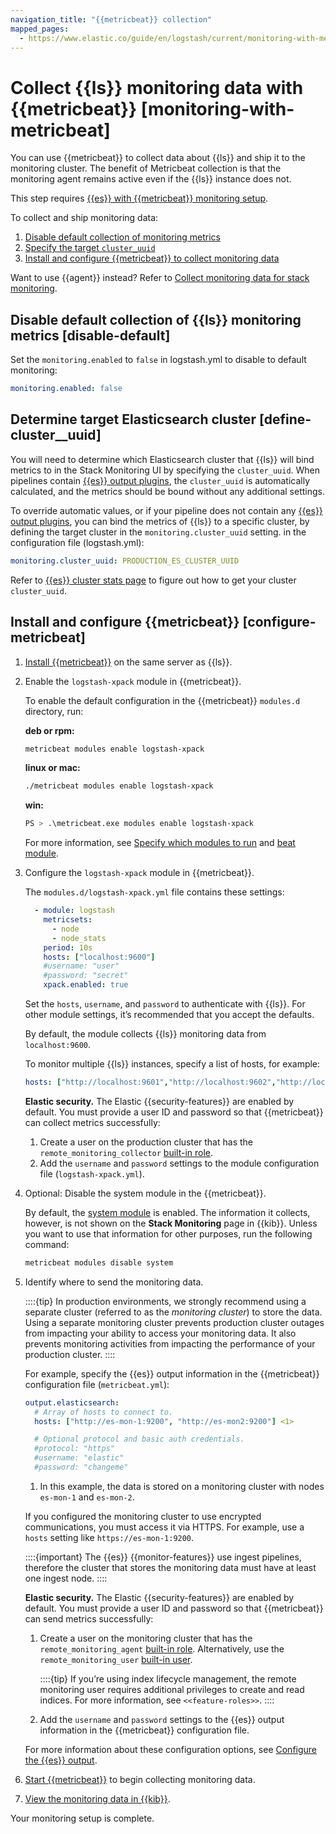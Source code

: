 ```yaml
---
navigation_title: "{{metricbeat}} collection"
mapped_pages:
  - https://www.elastic.co/guide/en/logstash/current/monitoring-with-metricbeat.html
---
```


# Collect {{ls}} monitoring data with {{metricbeat}} [monitoring-with-metricbeat]


You can use {{metricbeat}} to collect data about {{ls}} and ship it to the monitoring cluster. The benefit of Metricbeat collection is that the monitoring agent remains active even if the {{ls}} instance does not.

This step requires [{{es}} with {{metricbeat}} monitoring setup](docs-content://deploy-manage/monitor/stack-monitoring/collecting-monitoring-data-with-metricbeat.md).

To collect and ship monitoring data:

1. [Disable default collection of monitoring metrics](#disable-default)
2. [Specify the target `cluster_uuid`](#define-cluster__uuid)
3. [Install and configure {{metricbeat}} to collect monitoring data](#configure-metricbeat)

Want to use {{agent}} instead? Refer to [Collect monitoring data for stack monitoring](/reference/monitoring-with-elastic-agent.md).


## Disable default collection of {{ls}} monitoring metrics [disable-default]

Set the `monitoring.enabled` to `false` in logstash.yml to disable to default monitoring:

```yaml
monitoring.enabled: false
```


## Determine target Elasticsearch cluster [define-cluster__uuid]

You will need to determine which Elasticsearch cluster that {{ls}} will bind metrics to in the Stack Monitoring UI by specifying the `cluster_uuid`. When pipelines contain [{{es}} output plugins](/reference/plugins-outputs-elasticsearch.md), the `cluster_uuid` is automatically calculated, and the metrics should be bound without any additional settings.

To override automatic values, or if your pipeline does not contain any [{{es}} output plugins](/reference/plugins-outputs-elasticsearch.md), you can bind the metrics of {{ls}} to a specific cluster, by defining the target cluster in the `monitoring.cluster_uuid` setting. in the configuration file (logstash.yml):

```yaml
monitoring.cluster_uuid: PRODUCTION_ES_CLUSTER_UUID
```

Refer to [{{es}} cluster stats page](https://www.elastic.co/docs/api/doc/elasticsearch/operation/operation-cluster-stats) to figure out how to get your cluster `cluster_uuid`.


## Install and configure {{metricbeat}} [configure-metricbeat]

1. [Install {{metricbeat}}](beats://reference/metricbeat/metricbeat-installation-configuration.md) on the same server as {{ls}}.
2. Enable the `logstash-xpack` module in {{metricbeat}}.<br>

    To enable the default configuration in the {{metricbeat}} `modules.d` directory, run:

    **deb or rpm:**<br>

    ```sh
    metricbeat modules enable logstash-xpack
    ```

    **linux or mac:**

    ```sh
    ./metricbeat modules enable logstash-xpack
    ```

    **win:**

    ```sh
    PS > .\metricbeat.exe modules enable logstash-xpack
    ```

    For more information, see [Specify which modules to run](beats://reference/metricbeat/configuration-metricbeat.md) and [beat module](beats://reference/metricbeat/metricbeat-module-beat.md).

3. Configure the `logstash-xpack` module in {{metricbeat}}.<br>

    The `modules.d/logstash-xpack.yml` file contains these settings:

    ```yaml
      - module: logstash
        metricsets:
          - node
          - node_stats
        period: 10s
        hosts: ["localhost:9600"]
        #username: "user"
        #password: "secret"
        xpack.enabled: true
    ```

    Set the `hosts`, `username`, and `password` to authenticate with {{ls}}. For other module settings, it’s recommended that you accept the defaults.

    By default, the module collects {{ls}} monitoring data from `localhost:9600`.

    To monitor multiple {{ls}} instances, specify a list of hosts, for example:

    ```yaml
    hosts: ["http://localhost:9601","http://localhost:9602","http://localhost:9603"]
    ```

    **Elastic security.** The Elastic {{security-features}} are enabled by default. You must provide a user ID and password so that {{metricbeat}} can collect metrics successfully:

    1. Create a user on the production cluster that has the `remote_monitoring_collector` [built-in role](elasticsearch://reference/elasticsearch/roles.md).
    2. Add the `username` and `password` settings to the module configuration file (`logstash-xpack.yml`).

4. Optional: Disable the system module in the {{metricbeat}}.

    By default, the [system module](beats://reference/metricbeat/metricbeat-module-system.md) is enabled. The information it collects, however, is not shown on the **Stack Monitoring** page in {{kib}}. Unless you want to use that information for other purposes, run the following command:

    ```sh
    metricbeat modules disable system
    ```

5. Identify where to send the monitoring data.<br>

    ::::{tip}
    In production environments, we strongly recommend using a separate cluster (referred to as the *monitoring cluster*) to store the data. Using a separate monitoring cluster prevents production cluster outages from impacting your ability to access your monitoring data. It also prevents monitoring activities from impacting the performance of your production cluster.
    ::::


    For example, specify the {{es}} output information in the {{metricbeat}} configuration file (`metricbeat.yml`):

    ```yaml
    output.elasticsearch:
      # Array of hosts to connect to.
      hosts: ["http://es-mon-1:9200", "http://es-mon2:9200"] <1>

      # Optional protocol and basic auth credentials.
      #protocol: "https"
      #username: "elastic"
      #password: "changeme"
    ```

    1. In this example, the data is stored on a monitoring cluster with nodes `es-mon-1` and `es-mon-2`.


    If you configured the monitoring cluster to use encrypted communications, you must access it via HTTPS. For example, use a `hosts` setting like `https://es-mon-1:9200`.

    ::::{important}
    The {{es}} {{monitor-features}} use ingest pipelines, therefore the cluster that stores the monitoring data must have at least one ingest node.
    ::::


    **Elastic security.** The Elastic {{security-features}} are enabled by default. You must provide a user ID and password so that {{metricbeat}} can send metrics successfully:

    1. Create a user on the monitoring cluster that has the `remote_monitoring_agent` [built-in role](elasticsearch://reference/elasticsearch/roles.md). Alternatively, use the `remote_monitoring_user` [built-in user](docs-content://deploy-manage/users-roles/cluster-or-deployment-auth/built-in-users.md).

        ::::{tip}
        If you’re using index lifecycle management, the remote monitoring user requires additional privileges to create and read indices. For more information, see `<<feature-roles>>`.
        ::::

    2. Add the `username` and `password` settings to the {{es}} output information in the {{metricbeat}} configuration file.

    For more information about these configuration options, see [Configure the {{es}} output](beats://reference/metricbeat/elasticsearch-output.md).

6. [Start {{metricbeat}}](beats://reference/metricbeat/metricbeat-starting.md) to begin collecting monitoring data.
7. [View the monitoring data in {{kib}}](docs-content://deploy-manage/monitor/stack-monitoring/kibana-monitoring-data.md).

Your monitoring setup is complete.
